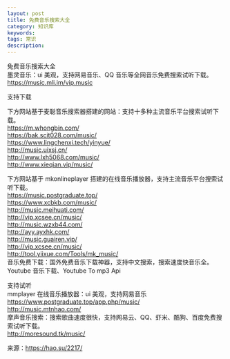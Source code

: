 ```yaml
---
layout: post
title: 免费音乐搜索大全
category: 知识库
keywords: 
tags: 常识
description: 
---
```


免费音乐搜索大全   
墨灵音乐：ui 美观，支持网易音乐、QQ 音乐等全网音乐免费搜索试听下载。   
https://music.mli.im/vip.music   

支持下载 

下方网站基于麦聪音乐搜索器搭建的网站：支持十多种主流音乐平台搜索试听下载。   
https://m.whongbin.com/   
https://bak.scit028.com/music/   
https://www.lingchenxi.tech/yinyue/   
http://music.uixsj.cn/   
http://www.lxh5068.com/music/   
http://www.xieqian.vip/music/   

下方网站基于 mkonlineplayer 搭建的在线音乐播放器，支持主流音乐平台搜索试听下载。   
https://music.postgraduate.top/   
https://www.xcbkb.com/music/   
http://music.meihuati.com/   
http://vip.xcsee.cn/music/   
http://music.wzxb44.com/   
http://ayy.ayxhk.com/   
http://music.guairen.vip/   
http://vip.xcsee.cn/music/   
http://tool.yiixue.com/Tools/mk_music/   
音乐免费下载：国外免费音乐下载神器，支持中文搜索，搜索速度快音乐全。   
Youtube 音乐下载、Youtube To mp3 Api   

支持试听   
mmplayer 在线音乐播放器：ui 美观，支持网易音乐   
https://www.postgraduate.top/app.php/music/   
http://music.mtnhao.com/   
摩声音乐搜索：搜索歌曲速度很快，支持网易云、QQ、虾米、酷狗、百度免费搜索试听下载。   
http://moresound.tk/music/

来源：https://hao.su/2217/